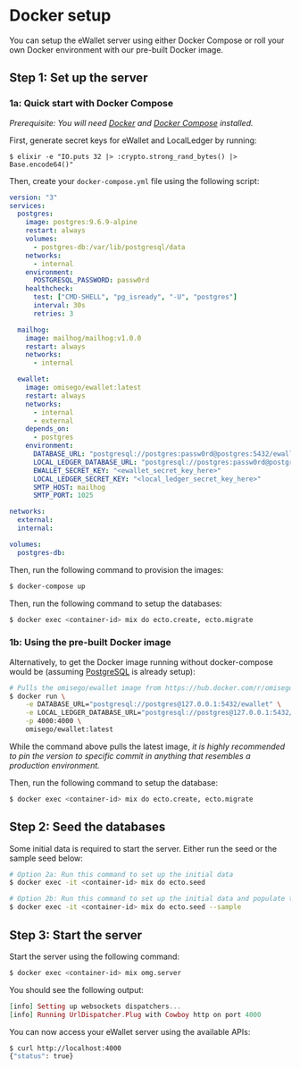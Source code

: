 # Docker setup

You can setup the eWallet server using either Docker Compose or roll your own Docker environment with our pre-built Docker image.

## Step 1: Set up the server

### 1a: Quick start with Docker Compose

_Prerequisite: You will need [Docker](https://www.docker.com/get-docker) and [Docker Compose](https://docs.docker.com/compose/install/) installed._

First, generate secret keys for eWallet and LocalLedger by running:

```
$ elixir -e "IO.puts 32 |> :crypto.strong_rand_bytes() |> Base.encode64()"
```

Then, create your `docker-compose.yml` file using the following script:

```yaml
version: "3"
services:
  postgres:
    image: postgres:9.6.9-alpine
    restart: always
    volumes:
      - postgres-db:/var/lib/postgresql/data
    networks:
      - internal
    environment:
      POSTGRESQL_PASSWORD: passw0rd
    healthcheck:
      test: ["CMD-SHELL", "pg_isready", "-U", "postgres"]
      interval: 30s
      retries: 3

  mailhog:
    image: mailhog/mailhog:v1.0.0
    restart: always
    networks:
      - internal

  ewallet:
    image: omisego/ewallet:latest
    restart: always
    networks:
      - internal
      - external
    depends_on:
      - postgres
    environment:
      DATABASE_URL: "postgresql://postgres:passw0rd@postgres:5432/ewallet"
      LOCAL_LEDGER_DATABASE_URL: "postgresql://postgres:passw0rd@postgres:5432/local_ledger"
      EWALLET_SECRET_KEY: "<ewallet_secret_key_here>"
      LOCAL_LEDGER_SECRET_KEY: "<local_ledger_secret_key_here>"
      SMTP_HOST: mailhog
      SMTP_PORT: 1025

networks:
  external:
  internal:

volumes:
  postgres-db:
```

Then, run the following command to provision the images:

```bash
$ docker-compose up
```

Then, run the following command to setup the databases:

```bash
$ docker exec <container-id> mix do ecto.create, ecto.migrate
```

### 1b: Using the pre-built Docker image

Alternatively, to get the Docker image running without docker-compose would be (assuming [PostgreSQL](https://hub.docker.com/_/postgres/) is already setup):

```bash
# Pulls the omisego/ewallet image from https://hub.docker.com/r/omisego/ewallet/
$ docker run \
    -e DATABASE_URL="postgresql://postgres@127.0.0.1:5432/ewallet" \
    -e LOCAL_LEDGER_DATABASE_URL="postgresql://postgres@127.0.0.1:5432/local_ledger" \
    -p 4000:4000 \
    omisego/ewallet:latest
```

While the command above pulls the latest image, *it is highly recommended to pin the version to specific commit in anything that resembles a production environment.*

Then, run the following command to setup the database:

```bash
$ docker exec <container-id> mix do ecto.create, ecto.migrate
```

## Step 2: Seed the databases

Some initial data is required to start the server. Either run the seed or the sample seed below:

```bash
# Option 2a: Run this command to set up the initial data
$ docker exec -it <container-id> mix do ecto.seed

# Option 2b: Run this command to set up the initial data and populate the database with more sample data
$ docker exec -it <container-id> mix do ecto.seed --sample
```

## Step 3: Start the server

Start the server using the following command:

```bash
$ docker exec <container-id> mix omg.server
```

You should see the following output:

```elixir
[info] Setting up websockets dispatchers...
[info] Running UrlDispatcher.Plug with Cowboy http on port 4000
```

You can now access your eWallet server using the available APIs:

```bash
$ curl http://localhost:4000
{"status": true}
```
